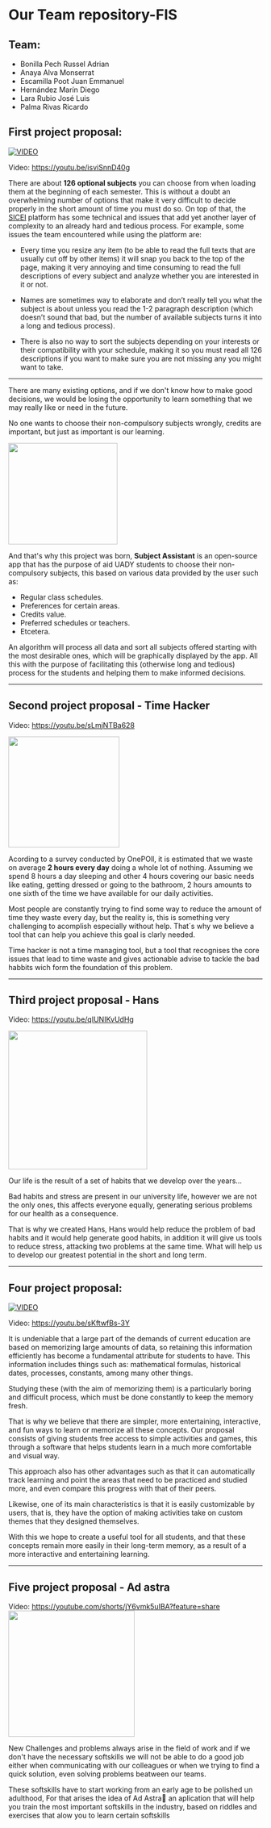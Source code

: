 # Our Team repository-FIS
## Team:
- Bonilla Pech Russel Adrian
- Anaya Alva Monserrat
- Escamilla Poot Juan Emmanuel
- Hernández Marín Diego
- Lara Rubio José Luis
- Palma Rivas Ricardo

## First project proposal:

[![VIDEO](https://github.com/RaptorRush135/Fundamentos-LIS/blob/main/Assets/SS_Title.png)](http://www.youtube.com/watch?v=isviSnnD40g)

Video: https://youtu.be/isviSnnD40g

There are about **126 optional subjects** you can choose from when loading them at the beginning of each semester. This is without a doubt an overwhelming number of options that make it very difficult to decide properly in the short amount of time you must do so.
On top of that, the [SICEI](https://www.sicei.uady.mx/) platform has some technical and issues that add yet another layer of complexity to an already hard and tedious process. For example, some issues the team encountered while using the platform are:

- Every time you resize any item (to be able to read the full texts that are usually cut off by other items) it will snap you back to the top of the page, making it very annoying and time consuming to read the full descriptions of every subject and analyze whether you are interested in it or not.

- Names are sometimes way to elaborate and don’t really tell you what the subject is about unless you read the 1-2 paragraph description (which doesn’t sound that bad, but the number of available subjects turns it into a long and tedious process).

- There is also no way to sort the subjects depending on your interests or their compatibility with your schedule, making it so you must read all 126 descriptions if you want to make sure you are not missing any you might want to take.

---

There are many existing options, and if we don't know how to make good decisions, we would be losing the opportunity to learn something that we may really like or need in the future.

No one wants to choose their non-compulsory subjects wrongly, credits are important, but just as important is our learning.

<img src="https://github.com/RaptorRush135/Fundamentos-LIS/blob/main/Assets/Assistant_1.png" width="216" height="201"/>

And that's why this project was born, **Subject Assistant** is an open-source app that has the purpose of aid UADY students to choose their non-compulsory subjects, this based on various data provided by the user such as:

- Regular class schedules.
- Preferences for certain areas.
- Credits value.
- Preferred schedules or teachers.
- Etcetera.

An algorithm will process all data and sort all subjects offered starting with the most desirable ones, which will be graphically displayed by the app.
All this with the purpose of facilitating this (otherwise long and tedious) process for the students and helping them to make informed decisions.

---

## Second project proposal - Time Hacker

Video: https://youtu.be/sLmjNTBa628

<img src="https://github.com/RaptorRush135/Fundamentos-LIS/blob/main/Assets/TimeHackerLogo.png" width="220" height="220"/>

Acording to a survey conducted by OnePOll, it is estimated that we waste on average **2 hours every day** doing a whole lot of nothing. Assuming we spend 8 hours a day sleeping and other 4 hours covering our basic needs like eating, getting dressed or going to the bathroom, 2 hours amounts to one sixth of the time we have available for our daily activities.

Most people are constantly trying to find some way to reduce the amount of time they waste every day, but the reality is, this is something very challenging to acomplish especially without help. That´s why we believe a tool that can help you achieve this goal is clarly needed.

Time hacker is not a time managing tool, but a tool that recognises the core issues that lead to time waste and gives actionable advise to tackle the bad habbits wich form the foundation of this problem.

---

## Third project proposal - Hans

Video: https://youtu.be/qIUNIKvUdHg

<img src="https://github.com/RaptorRush135/Fundamentos-LIS/blob/main/Assets/HansLogo.png" width="275" height="275"/>

Our life is the result of a set of habits that we develop over the years...


Bad habits and stress are present in our university life, however we are not the only ones, this affects everyone equally, generating serious problems for our health as a consequence.
 
 
That is why we created Hans, Hans would help reduce the problem of bad habits and it would help generate good habits, in addition it will give us tools to reduce stress, attacking two problems at the same time.
What will help us to develop our greatest potential in the short and long term.

---

## Four project proposal:

[![VIDEO](https://github.com/RaptorRush135/Fundamentos-LIS/blob/main/Assets/TM_Title.png)](https://youtu.be/sKftwfBs-3Y)

Video: https://youtu.be/sKftwfBs-3Y

It is undeniable that a large part of the demands of current education are based on memorizing large amounts of data, so retaining this information efficiently has become a fundamental attribute for students to have. This information includes things such as: mathematical formulas, historical dates, processes, constants, among many other things.

Studying these (with the aim of memorizing them) is a particularly boring and difficult process, which must be done constantly to keep the memory fresh.

That is why we believe that there are simpler, more entertaining, interactive, and fun ways to learn or memorize all these concepts. Our proposal consists of giving students free access to simple activities and games, this through a software that helps students learn in a much more comfortable and visual way. 

This approach also has other advantages such as that it can automatically track learning and point the areas that need to be practiced and studied more, and even compare this progress with that of their peers.

Likewise, one of its main characteristics is that it is easily customizable by users, that is, they have the option of making activities take on custom themes that they designed themselves.

With this we hope to create a useful tool for all students, and that these concepts remain more easily in their long-term memory, as a result of a more interactive and entertaining learning.

---

## Five project proposal - Ad astra

Vídeo: https://youtube.com/shorts/jY6vmk5uIBA?feature=share
<img src="https://github.com/RaptorRush135/Fundamentos-LIS/blob/main/Assets/AdAstraLogo.jpg" width="250" height="250"/>

New Challenges and problems always arise in the field of work and if we don't have the necessary softskills we will not be able to do a good job either when communicating with our colleagues or when we trying to find a quick solution, even solving problems beatween our teams.


These softskills have to start working from an early age to be polished un adulthood, For that arises the idea of Ad Astra💫 an aplication that will help you train the most important softskills in the industry, based on riddles and exercises that alow you to learn certain softskills
